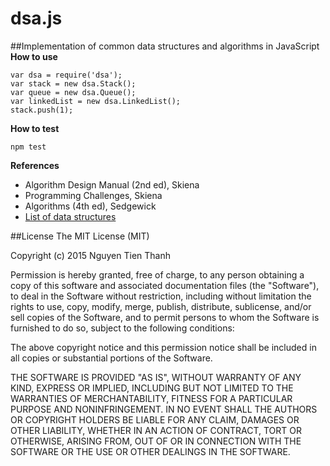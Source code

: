 # dsa.js
##Implementation of common data structures and algorithms in JavaScript<br>
**How to use**
```
var dsa = require('dsa');
var stack = new dsa.Stack();
var queue = new dsa.Queue();
var linkedList = new dsa.LinkedList();
stack.push(1);
```
**How to test**
```
npm test
```
**References**
- Algorithm Design Manual (2nd ed), Skiena
- Programming Challenges, Skiena
- Algorithms (4th ed), Sedgewick
- [List of data structures](https://en.wikipedia.org/wiki/List_of_data_structures)

##License
The MIT License (MIT)

Copyright (c) 2015 Nguyen Tien Thanh

Permission is hereby granted, free of charge, to any person obtaining a copy
of this software and associated documentation files (the "Software"), to deal
in the Software without restriction, including without limitation the rights
to use, copy, modify, merge, publish, distribute, sublicense, and/or sell
copies of the Software, and to permit persons to whom the Software is
furnished to do so, subject to the following conditions:

The above copyright notice and this permission notice shall be included in all
copies or substantial portions of the Software.

THE SOFTWARE IS PROVIDED "AS IS", WITHOUT WARRANTY OF ANY KIND, EXPRESS OR
IMPLIED, INCLUDING BUT NOT LIMITED TO THE WARRANTIES OF MERCHANTABILITY,
FITNESS FOR A PARTICULAR PURPOSE AND NONINFRINGEMENT. IN NO EVENT SHALL THE
AUTHORS OR COPYRIGHT HOLDERS BE LIABLE FOR ANY CLAIM, DAMAGES OR OTHER
LIABILITY, WHETHER IN AN ACTION OF CONTRACT, TORT OR OTHERWISE, ARISING FROM,
OUT OF OR IN CONNECTION WITH THE SOFTWARE OR THE USE OR OTHER DEALINGS IN THE
SOFTWARE.
